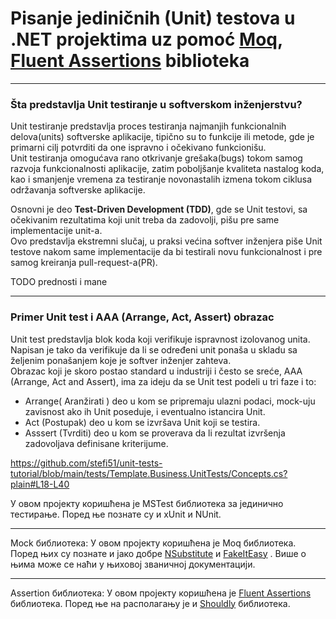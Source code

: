 # Pisanje jediničnih (Unit) testova u .NET projektima uz pomoć [Moq](https://github.com/devlooped/moq), [Fluent Assertions](https://fluentassertions.com/) biblioteka

---
### Šta predstavlja Unit testiranje u softverskom inženjerstvu?
Unit testiranje predstavlja proces testiranja najmanjih funkcionalnih delova(units) softverske aplikacije, tipično su to funkcije ili metode, gde je primarni cilj potvrditi da one ispravno i očekivano funkcionišu. <br>
Unit testiranja omogućava rano otkrivanje grešaka(bugs) tokom samog razvoja funkcionalnosti aplikacije, zatim poboljšanje kvaliteta nastalog koda, kao i smanjenje vremena za testiranje novonastalih izmena tokom ciklusa održavanja softverske aplikacije. <br>

Osnovni je deo **Test-Driven Development (TDD)**, gde se Unit testovi, sa očekivanim rezultatima koji unit treba da zadovolji, pišu pre same implementacije unit-a.<br> Ovo predstavlja ekstremni slučaj, u praksi većina softver inženjera piše Unit testove nakom same implementacije da bi testirali novu funkcionalnost i pre samog kreiranja pull-request-a(PR).

TODO prednosti i mane

---

### Primer Unit test i AAA (Arrange, Act, Assert) obrazac

Unit test predstavlja blok koda koji verifikuje ispravnost izolovanog unita.<br>
Napisan je tako da verifikuje da li se određeni unit ponaša u skladu sa željenim ponašanjem koje je softver inženjer zahteva.<br>
Obrazac koji je skoro postao standard u industriji i često se sreće, AAA (Arrange, Act and Assert), ima za ideju da se Unit test podeli u tri faze i to:<br>
- Arrange( Aranžirati ) deo u kom se pripremaju ulazni podaci, mock-uju zavisnost ako ih Unit poseduje, i eventualno istancira Unit.
- Act (Postupak) deo u kom se izvršava Unit koji se testira.
- Asssert (Tvrditi) deo u kom se proverava da li rezultat izvršenja zadovoljava definisane kriterijume.

https://github.com/stefi51/unit-tests-tutorial/blob/main/tests/Template.Business.UnitTests/Concepts.cs?plain#L18-L40


У овом пројекту коришћена је MSTest библиотека за јединично тестирање. Поред ње познате су и xUnit и NUnit.

---
Mock библиотека: У овом пројекту коришћена је Moq библиотека.
Поред њих су познате и јако добре [NSubstitute](https://nsubstitute.github.io/) и [FakeItEasy](https://fakeiteasy.github.io/) .
Више о њима може се наћи у њиховој званичној документацији. 

---
Assertion библиотека: У овом пројекту коришћена је [Fluent Assertions](https://fluentassertions.com/) библиотека. 
Поред ње на располагању је и [Shouldly](https://docs.shouldly.org/) библиотека.
